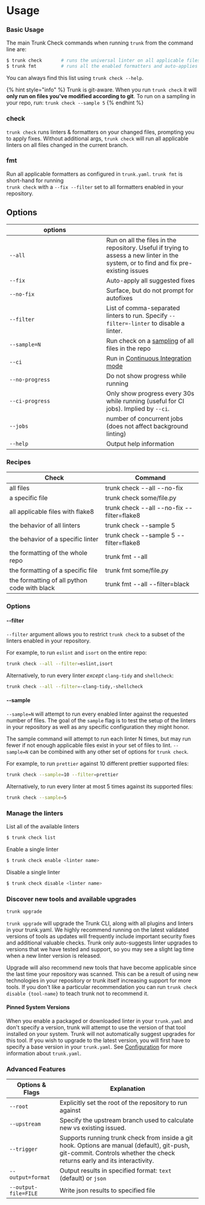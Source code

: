 # Usage

### Basic Usage

The main Trunk Check commands when running `trunk` from the command line are:

```bash
$ trunk check       # runs the universal linter on all applicable files
$ trunk fmt         # runs all the enabled formatters and auto-applies changes
```

You can always find this list using `trunk check --help`.

{% hint style="info" %}
Trunk is git-aware. When you run `trunk check` it will **only run on files you've modified according to git**. To run on a sampling in your repo, run: `trunk check --sample 5`
{% endhint %}

### check

`trunk check` runs linters & formatters on your changed files, prompting you to apply fixes. Without additional args, `trunk check` will run all applicable linters on all files changed in the current branch.

### fmt

Run all applicable formatters as configured in `trunk.yaml`. `trunk fmt` is short-hand for running\
`trunk check` with a `--fix --filter` set to all formatters enabled in your repository.

## Options

<table><thead><tr><th width="238">options</th><th></th></tr></thead><tbody><tr><td><code>--all</code></td><td>Run on all the files in the repository. Useful if trying to assess a new linter in the system, or to find and fix pre-existing issues</td></tr><tr><td><code>--fix</code></td><td>Auto-apply all suggested fixes</td></tr><tr><td><code>--no-fix</code></td><td>Surface, but do not prompt for autofixes</td></tr><tr><td><code>--filter</code></td><td>List of comma-separated linters to run. Specify <code>--filter=-linter</code> to disable a linter.</td></tr><tr><td><code>--sample=N</code></td><td>Run check on a <a href="./#sample">sampling</a> of all files in the repo</td></tr><tr><td><code>--ci</code></td><td>Run in <a href="../check-cloud-ci-integration/continuous-integration/">Continuous Integration mode</a></td></tr><tr><td><code>--no-progress</code></td><td>Do not show progress while running</td></tr><tr><td><code>--ci-progress</code></td><td>Only show progress every 30s while running (useful for CI jobs). Implied by <code>--ci</code>.</td></tr><tr><td><code>--jobs</code></td><td>number of concurrent jobs (does not affect background linting)</td></tr><tr><td><code>--help</code></td><td>Output help information</td></tr></tbody></table>

### Recipes

| Check                                        | Command                                    |
| -------------------------------------------- | ------------------------------------------ |
| all files                                    | trunk check --all --no-fix                 |
| a specific file                              | trunk check some/file.py                   |
| all applicable files with flake8             | trunk check --all --no-fix --filter=flake8 |
| the behavior of all linters                  | trunk check --sample 5                     |
| the behavior of a specific linter            | trunk check --sample 5 --filter=flake8     |
| the formatting of the whole repo             | trunk fmt --all                            |
| the formatting of a specific file            | trunk fmt some/file.py                     |
| the formatting of all python code with black | trunk fmt --all --filter=black             |

### Options

#### --filter

`--filter` argument allows you to restrict `trunk check` to a subset of the linters enabled in your repository.

For example, to run `eslint` and `isort` on the entire repo:

```bash
trunk check --all --filter=eslint,isort
```

Alternatively, to run every linter _except_ `clang-tidy` and `shellcheck`:

```bash
trunk check --all --filter=-clang-tidy,-shellcheck
```

#### --sample

`--sample=N` will attempt to run every enabled linter against the requested number of files. The goal of the `sample` flag is to test the setup of the linters in your repository as well as any specific configuration they might honor.

The sample command will attempt to run each linter N times, but may run fewer if not enough applicable files exist in your set of files to lint. `--sample=N` can be combined with any other set of options for `trunk check`.

For example, to run `prettier` against 10 different prettier supported files:

```bash
trunk check --sample=10 --filter=prettier
```

Alternatively, to run every linter at most 5 times against its supported files:

```bash
trunk check --sample=5
```

### Manage the linters

List all of the available linters

```sh
$ trunk check list
```

Enable a single linter

```sh
$ trunk check enable <linter name>
```

Disable a single linter

```sh
$ trunk check disable <linter name>
```

### Discover new tools and available upgrades

```sh
trunk upgrade
```

`trunk upgrade` will upgrade the Trunk CLI, along with all plugins and linters in your trunk.yaml. We highly recommend running on the latest validated versions of tools as updates will frequently include important security fixes and additional valuable checks. Trunk only auto-suggests linter upgrades to versions that we have tested and support, so you may see a slight lag time when a new linter version is released.

Upgrade will also recommend new tools that have become applicable since the last time your repository was scanned. This can be a result of using new technologies in your repository or trunk itself increasing support for more tools. If you don't like a particular recommendation you can run `trunk check disable {tool-name}` to teach trunk not to recommend it.

#### Pinned System Versions

When you enable a packaged or downloaded linter in your `trunk.yaml` and don't specify a version, trunk will attempt to use the version of that tool installed on your system. Trunk will not automatically suggest upgrades for this tool. If you wish to upgrade to the latest version, you will first have to specify a base version in your `trunk.yaml`. See [Configuration](../configuration/) for more information about `trunk.yaml`.

### Advanced Features

| Options & Flags      | Explanation                                                                                                                                                              |
| -------------------- | ------------------------------------------------------------------------------------------------------------------------------------------------------------------------ |
| `--root`             | Explicitly set the root of the repository to run against                                                                                                                 |
| `--upstream`         | Specify the upstream branch used to calculate new vs existing issued.                                                                                                    |
| `--trigger`          | Supports running trunk check from inside a git hook. Options are manual (default), git-push, git-commit. Controls whether the check returns early and its interactivity. |
| `--output=format`    | Output results in specified format: `text` (default) or `json`                                                                                                           |
| `--output-file=FILE` | Write json results to specified file                                                                                                                                     |

